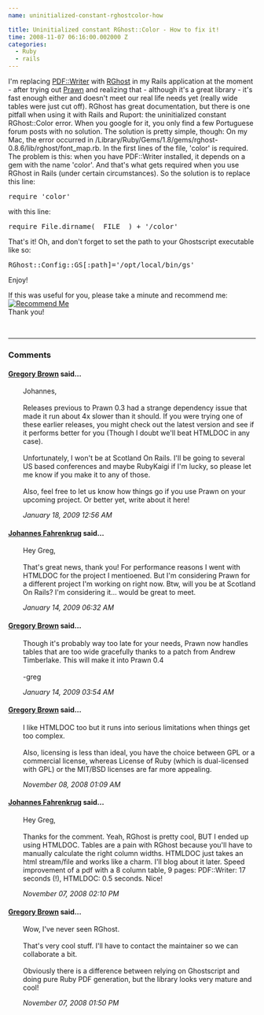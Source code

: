 ```yaml
---
name: uninitialized-constant-rghostcolor-how

title: Uninitialized constant RGhost::Color - How to fix it!
time: 2008-11-07 06:16:00.002000 Z
categories:
  - Ruby
  - rails
---
```


I'm replacing <a href="http://ruby-pdf.rubyforge.org/pdf-writer/">PDF::Writer</a> with <a href="http://rghost.rubyforge.org/">RGhost</a> in my Rails application at the moment - after trying out <a href="http://prawn.majesticseacreature.com/">Prawn</a> and realizing that - although it's a great library - it's fast enough either and doesn't meet our real life needs yet (really wide tables were just cut off).
RGhost has great documentation, but there is one pitfall when using it with Rails and Ruport: the uninitialized constant RGhost::Color error. When you google for it, you only find a few Portuguese forum posts with no solution. The solution is pretty simple, though: On my Mac, the error occurred in /Library/Ruby/Gems/1.8/gems/rghost-0.8.6/lib/rghost/font_map.rb. In the first lines of the file, 'color' is required. The problem is this: when you have PDF::Writer installed, it depends on a gem with the name 'color'. And that's what gets required when you use RGhost in Rails (under certain circumstances). So the solution is to replace this line:

<pre class="prettyprint">require 'color'</pre>

with this line:

<pre class="prettyprint">require File.dirname(__FILE__) + '/color'</pre>

That's it! Oh, and don't forget to set the path to your Ghostscript executable like so:

<pre class="prettyprint">RGhost::Config::GS[:path]='/opt/local/bin/gs'</pre>

Enjoy!

<p>If this was useful for you, please take a minute and recommend me:<br /><a href="http://workingwithrails.com/recommendation/new/person/11816-johannes-fahrenkrug"><img alt="Recommend Me" src="http://workingwithrails.com/images/tools/compact-small-button.jpg" /></a><br />Thank you!</p>
<br/><hr/><h3>Comments</h3>
<div class="swcomment"><h4><a href="http://www.blogger.com/profile/15726193040616078049">Gregory Brown</a> said...</h4>
<p style="margin-left: 30px">Johannes,<BR/><BR/>Releases previous to Prawn 0.3 had a strange dependency issue that made it run about 4x slower than it should.  If you were trying one of these earlier releases, you might check out the latest version and see if it performs better for you (Though I doubt we'll beat HTMLDOC in any case).<BR/><BR/>Unfortunately, I won't be at Scotland On Rails.  I'll be going to several US based conferences and maybe RubyKaigi if I'm lucky, so please let me know if you make it to any of those.<BR/><BR/>Also, feel free to let us know how things go if you use Prawn on your upcoming project.  Or better yet, write about it here!</p>
<em class="swlightgray" style="margin-left: 30px">January 18, 2009 12:56 AM</em></div>
<div class="swcomment"><h4><a href="http://www.blogger.com/profile/06650223978538123548">Johannes Fahrenkrug</a> said...</h4>
<p style="margin-left: 30px">Hey Greg,<BR/><BR/>That's great news, thank you! For performance reasons I went with HTMLDOC for the project I mentioened. But I'm considering Prawn for a different project I'm working on right now. Btw, will you be at Scotland On Rails? I'm considering it... would be great to meet.</p>
<em class="swlightgray" style="margin-left: 30px">January 14, 2009 06:32 AM</em></div>
<div class="swcomment"><h4><a href="http://www.blogger.com/profile/15726193040616078049">Gregory Brown</a> said...</h4>
<p style="margin-left: 30px">Though it's probably way too late for your needs, Prawn now handles tables that are too wide gracefully thanks to a patch from Andrew Timberlake.   This will make it into Prawn 0.4<BR/><BR/>-greg</p>
<em class="swlightgray" style="margin-left: 30px">January 14, 2009 03:54 AM</em></div>
<div class="swcomment"><h4><a href="http://www.blogger.com/profile/15726193040616078049">Gregory Brown</a> said...</h4>
<p style="margin-left: 30px">I like HTMLDOC too but it runs into serious limitations when things get too complex.<BR/><BR/>Also, licensing is less than ideal, you have the choice between GPL or a commercial license, whereas License of Ruby (which is dual-licensed with GPL) or the MIT/BSD licenses are far more appealing.</p>
<em class="swlightgray" style="margin-left: 30px">November 08, 2008 01:09 AM</em></div>
<div class="swcomment"><h4><a href="http://www.blogger.com/profile/06650223978538123548">Johannes Fahrenkrug</a> said...</h4>
<p style="margin-left: 30px">Hey Greg,<BR/><BR/>Thanks for the comment. Yeah, RGhost is pretty cool, BUT I ended up using HTMLDOC. Tables are a pain with RGhost because you'll have to manually calculate the right column widths. HTMLDOC just takes an html stream/file and works like a charm. I'll blog about it later. Speed improvement of a pdf with a 8 column table, 9 pages: PDF::Writer: 17 seconds (!), HTMLDOC: 0.5 seconds. Nice!</p>
<em class="swlightgray" style="margin-left: 30px">November 07, 2008 02:10 PM</em></div>
<div class="swcomment"><h4><a href="http://www.blogger.com/profile/15726193040616078049">Gregory Brown</a> said...</h4>
<p style="margin-left: 30px">Wow, I've never seen RGhost.<BR/><BR/>That's very cool stuff.  I'll have to contact the maintainer so we can collaborate a bit.<BR/><BR/>Obviously there is a difference between relying on Ghostscript and doing pure Ruby PDF generation, but the library looks very mature and cool!</p>
<em class="swlightgray" style="margin-left: 30px">November 07, 2008 01:50 PM</em></div>
